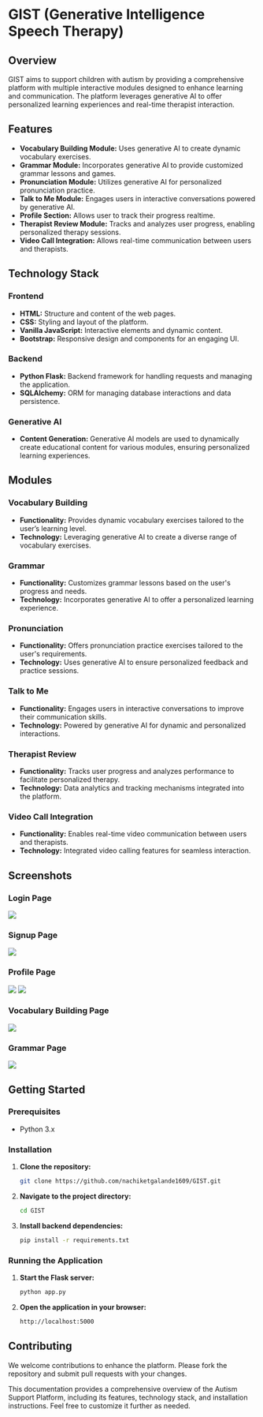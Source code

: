 # GIST (Generative Intelligence Speech Therapy)

## Overview
GIST aims to support children with autism by providing a comprehensive platform with multiple interactive modules designed to enhance learning and communication. The platform leverages generative AI to offer personalized learning experiences and real-time therapist interaction.

## Features
- **Vocabulary Building Module:** Uses generative AI to create dynamic vocabulary exercises.
- **Grammar Module:** Incorporates generative AI to provide customized grammar lessons and games.
- **Pronunciation Module:** Utilizes generative AI for personalized pronunciation practice.
- **Talk to Me Module:** Engages users in interactive conversations powered by generative AI.
- **Profile Section:** Allows user to track their progress realtime.
- **Therapist Review Module:** Tracks and analyzes user progress, enabling personalized therapy sessions.
- **Video Call Integration:** Allows real-time communication between users and therapists.

## Technology Stack

### Frontend
- **HTML:** Structure and content of the web pages.
- **CSS:** Styling and layout of the platform.
- **Vanilla JavaScript:** Interactive elements and dynamic content.
- **Bootstrap:** Responsive design and components for an engaging UI.

### Backend
- **Python Flask:** Backend framework for handling requests and managing the application.
- **SQLAlchemy:** ORM for managing database interactions and data persistence.

### Generative AI
- **Content Generation:** Generative AI models are used to dynamically create educational content for various modules, ensuring personalized learning experiences.

## Modules

### Vocabulary Building
- **Functionality:** Provides dynamic vocabulary exercises tailored to the user’s learning level.
- **Technology:** Leveraging generative AI to create a diverse range of vocabulary exercises.

### Grammar
- **Functionality:** Customizes grammar lessons based on the user's progress and needs.
- **Technology:** Incorporates generative AI to offer a personalized learning experience.

### Pronunciation
- **Functionality:** Offers pronunciation practice exercises tailored to the user's requirements.
- **Technology:** Uses generative AI to ensure personalized feedback and practice sessions.

### Talk to Me
- **Functionality:** Engages users in interactive conversations to improve their communication skills.
- **Technology:** Powered by generative AI for dynamic and personalized interactions.

### Therapist Review
- **Functionality:** Tracks user progress and analyzes performance to facilitate personalized therapy.
- **Technology:** Data analytics and tracking mechanisms integrated into the platform.

### Video Call Integration
- **Functionality:** Enables real-time video communication between users and therapists.
- **Technology:** Integrated video calling features for seamless interaction.

## Screenshots

### Login Page
<img src="./static/screenshots/login.png">

### Signup Page
<img src="./static/screenshots/signup.png">

### Profile Page
<img src="./static/screenshots/profile.png">

<img src="./static/screenshots/progress.png">

### Vocabulary Building Page
<img src="./static/screenshots/vocabulary_building.png">

### Grammar Page
<img src="./static/screenshots/grammar.png">

## Getting Started

### Prerequisites
- Python 3.x

### Installation
1. **Clone the repository:**
   ```bash
   git clone https://github.com/nachiketgalande1609/GIST.git
   ```
2. **Navigate to the project directory:**
   ```bash
   cd GIST
   ```
3. **Install backend dependencies:**
   ```bash
   pip install -r requirements.txt
   ```

### Running the Application
1. **Start the Flask server:**
   ```bash
   python app.py
   ```
2. **Open the application in your browser:**
   ```bash
   http://localhost:5000
   ```

## Contributing
We welcome contributions to enhance the platform. Please fork the repository and submit pull requests with your changes.

This documentation provides a comprehensive overview of the Autism Support Platform, including its features, technology stack, and installation instructions. Feel free to customize it further as needed.
